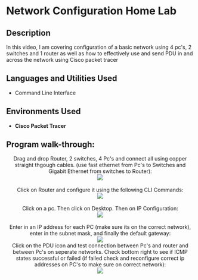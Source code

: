 <h1>Network Configuration Home Lab</h1>

<h2>Description</h2>
In this video, I am covering configuration of a basic network using 4 pc's, 2 switches and 1 router as well as how to effectively use and send PDU in and across the network using Cisco packet tracer
<br />


<h2>Languages and Utilities Used</h2>

- Command Line Interface</b> 

<h2>Environments Used </h2>

- <b>Cisco Packet Tracer</b> 

<h2>Program walk-through:</h2>

<p align="center">
Drag and drop Router, 2 switches, 4 Pc's and connect all using copper straight thgough cables. (use fast ethernet from Pc's to Switches and Gigabit Ethernet from switches to Router): <br/>
<img src="https://i.imgur.com/rz8xdbj.png"/>
<br />
<br />
Click on Router and configure it using the following CLI Commands:  <br/>
<img src="https://i.imgur.com/RozvR5e.png"/>
<br />
<br />
Click on a pc. Then click on Desktop. Then on IP Configuration: <br/>
<img src="https://i.imgur.com/Dl7FULz.png"/>
<br />
<br />
Enter in an IP address for each PC (make sure its on the correct network), enter in the subnet mask, and finally the default gateway:  <br/>
<img src="https://i.imgur.com/AkGG87f.png"/>
<br />
Click on the PDU icon and test connection between Pc's and router and between Pc's on seperate networks. Check bottom right to see if ICMP states successful or failed (if failed check and reconfigure correct ip addresses on PC's to make sure on correct network):  <br/>
<img src="https://i.imgur.com/0YIF15F.png"/>
</p>

<!--
 ```diff
- text in red
+ text in green
! text in orange
# text in gray
@@ text in purple (and bold)@@
```
--!>

